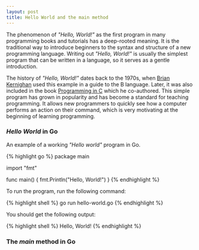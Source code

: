 ```yaml
---
layout: post
title: Hello World and the main method
---
```


The phenomenon of _"Hello, World!"_ as the first program in many programming books and tutorials has a deep-rooted meaning. It is the traditional way to introduce beginners to the syntax and structure of a new programming language. Writing out _"Hello, World!"_ is usually the simplest program that can be written in a language, so it serves as a gentle introduction.

The history of _"Hello, World!"_ dates back to the 1970s, when [Brian Kernighan](https://en.wikipedia.org/wiki/Brian_Kernighan) used this example in a guide to the B language. Later, it was also included in the book [Programming in C](https://www.amazon.com/Programming-Language-2nd-Brian-Kernighan/dp/0131103628) which he co-authored. This simple program has grown in popularity and has become a standard for teaching programming. It allows new programmers to quickly see how a computer performs an action on their command, which is very motivating at the beginning of learning programming.

### _Hello World_ in Go

An example of a working _"Hello world"_ program in Go.

{% highlight go %}
package main

import "fmt"

func main() {
    fmt.Println("Hello, World!")
}
{% endhighlight %}

To run the program, run the following command:

{% highlight shell %}
go run hello-world.go
{% endhighlight %}

You should get the following output:

{% highlight shell %}
Hello, World!
{% endhighlight %}

### The _main_ method in Go